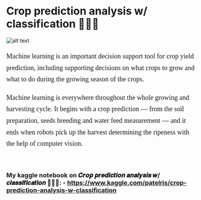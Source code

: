 # Crop prediction analysis w/ classification 🚜👨‍🌾

![alt text](https://i.imgur.com/MQcqLwg.gif)

<p style="font-size:18px; font-family:verdana; line-height: 1.7em">Machine learning is an important decision support tool for crop yield prediction, including supporting decisions on what crops to grow and what to do during the growing season of the crops.</p>
<p style="font-size:18px; font-family:verdana; line-height: 1.7em">Machine learning is everywhere throughout the whole growing and harvesting cycle. It begins with a crop prediction — from the soil preparation, seeds breeding and water feed measurement — and it ends when robots pick up the harvest determining the ripeness with the help of computer vision.</p><br>

### My kaggle notebook on 𝑪𝒓𝒐𝒑 𝒑𝒓𝒆𝒅𝒊𝒄𝒕𝒊𝒐𝒏 𝒂𝒏𝒂𝒍𝒚𝒔𝒊𝒔 𝒘/ 𝒄𝒍𝒂𝒔𝒔𝒊𝒇𝒊𝒄𝒂𝒕𝒊𝒐𝒏 🚜👨‍🌾: - https://www.kaggle.com/patelris/crop-prediction-analysis-w-classification
